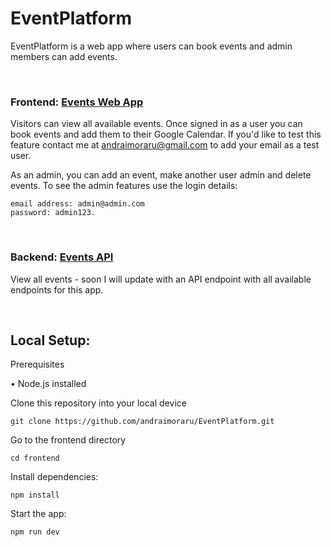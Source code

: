 # EventPlatform

EventPlatform is a web app where users can book events and admin members can add events. 

<br />

### Frontend: <a href="https://checkmyevents.netlify.app//"> Events Web App</a>
Visitors can view all available events. Once signed in as a user you can book events and add them to their Google Calendar. If you'd like to test this feature contact me at andraimoraru@gmail.com to add your email as a test user. 

As an admin, you can add an event, make another user admin and delete events. 
To see the admin features use the login details: 

```
email address: admin@admin.com 
password: admin123. 
```
<br />

### Backend: <a href="https://events-sihs.onrender.com/events"> Events API</a>

View all events - soon I will update with an API endpoint with all available endpoints for this app.

<br />

## Local Setup:

Prerequisites

• Node.js installed 

Clone this repository into your local device

```
git clone https://github.com/andraimoraru/EventPlatform.git
```

Go to the frontend directory

```
cd frontend
```

Install dependencies:

```
npm install
```


Start the app:

```
npm run dev
```

<br />

